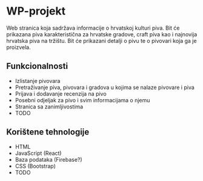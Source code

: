 # WP-projekt

Web stranica koja sadržava informacije o hrvatskoj kulturi piva. Bit će prikazana piva karakteristična za hrvatske gradove, craft piva kao i najnovija hrvatska piva na tržištu. Bit će prikazani detalji o pivu te o pivovari koja ga je proizvela.

## Funkcionalnosti
<ul>
  <li>Izlistanje pivovara </li>
  <li>Pretraživanje piva, pivovara i gradova u kojima se nalaze pivovare i piva </li>
  <li>Prijava i dodavanje recenzija na pivo</li>
  <li>Posebni odjeljak za pivo i svim informacijama o njemu </li>
  <li>Stranica sa zanimljivostima </li>
  <li>TODO </li>
</ul>

## Korištene tehnologije
<ul>
  <li>HTML </li>
  <li>JavaScript (React) </li>
  <li>Baza podataka (Firebase?) </li>
  <li>CSS (Bootstrap)</li>
  
  <li>TODO </li>
  
  
</ul>
  
